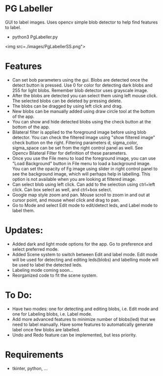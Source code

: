 # PG Labeller

GUI to label images. Uses opencv simple blob detector to help find features to label.
* python3 PgLabeller.py 

<img src=./images/PgLabellerSS.png">


# Features
* Can set bob parameters using the gui. Blobs are detected once the detect button is pressed. Use 0 for color for detecting dark blobs and 255 for light blobs. Remember blob detector uses grayscale image.
* After the blobs are detected you can select them using left mouse click. The selected blobs can be deleted by pressing delete.
* The blobs can be dragged by using left click and drag.
* New blobs can be manually added using draw circle tool at the bottom of the app.
* You can show and hide detected blobs using the check button at the bottom of the app.
* Bilateral filter is applied to the foreground image before using blob detector. You can check the filtered image using "show filtered image" check button on the right. Filtering parameters d, sigma_color, sigma_space can be set from the right control panel as well. See Opencv Bilateral Filter for definition of these parameters.
* Once you use the File menu to load the foreground image, you can use "Load Background" button in File menu to load a background image. You can set the opacity of Fg image using slider in right control panel to see the background image, which will perhaps help in labelling. This option is not available when you are looking at filtered image.
* Can select blob using left click. Can add to the selection using ctrl+left click. Can box select as well, and ctrl+box select.
* Google map style zoom and pan. Mouse scroll to zoom in and out at cursor point, and mouse wheel click and drag to pan.
* Go to Mode and select Edit mode to edit/detect leds, and Label mode to label them.

# Updates:
* Added dark and light mode options for the app. Go to preference and select preferred mode.
* Added Scene system to switch between Edit and label mode. Edit mode will be used for detecting and editing leds(blobs) and labelling mode will be used to label the detected leds.
* Labeling mode coming soon...
* Reorganized code to fit the scene system.



# To Do:
* Have two modes: one for detecting and editing blobs, i.e. Edit mode and one for Labeling blobs, i.e. Label mode.
* Add more advanced features to minimize number of blobs(led) that we need to label manually. Have some features to automatically generate label once few blobs are labelled.
* Undo and Redo feature can be implemented, but less priority.

# Requirements
* tkinter, python, ... 
